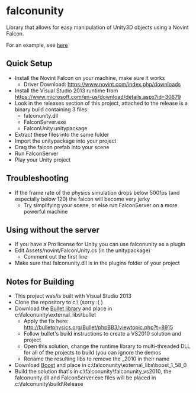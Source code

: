 falconunity
===========

Library that allows for easy manipulation of Unity3D objects using a Novint Falcon.

For an example, see [here](http://www.screenr.com/baP7)


Quick Setup
-----------
- Install the Novint Falcon on your machine, make sure it works
  - Driver Download: https://www.novint.com/index.php/downloads
- Install the Visual Studio 2013 runtime from https://www.microsoft.com/en-us/download/details.aspx?id=30679
- Look in the releases section of this project, attached to the release is a binary build containing 3 files:
  - falconunity.dll
  - FalconServer.exe
  - FalconUnity.unitypackage
- Extract these files into the same folder
- Import the unitypackage into your project
- Drag the falcon prefab into your scene
- Run FalconServer
- Play your Unity project


Troubleshooting
-----------
- If the frame rate of the physics simulation drops below 500fps (and especially below 120) the falcon will become very jerky
  - Try simplifying your scene, or else run FalconServer on a more powerful machine


Using without the server
-----------
- If you have a Pro license for Unity you can use falconunity as a plugin
- Edit Assets/novint/FalconUnity.cs (in the unitypackage)
  - Comment out the first line
- Make sure that falconunity.dll is in the plugins folder of your project


Notes for Building
-----------
- This project was/is built with Visual Studio 2013
- Clone the repository to c:\ (sorry :( )
- Download the [Bullet library](http://bulletphysics.org/wordpress/) and place in c:\falconunity\external_libs\bullet
  - Apply the fix here: http://bulletphysics.org/Bullet/phpBB3/viewtopic.php?t=8915
  - Follow bullet's build instructions to create a VS2010 solution and project
  - Open this solution, change the runtime library to multi-threaded DLL for all of the projects to build (you can ignore the demos
  - Rename the resulting libs to remove the _2010 in their name
- Download [Boost](http://www.boost.org/users/download/) and place in c:\falconunity\external_libs\boost_1_58_0
- Build the solution that's in c:\falconunity\falconunity_vs2010, the falconunity.dll and FalconServer.exe files will be placed in c:\falconunity\build\Release
